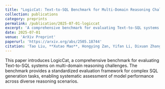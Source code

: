 ```yaml
---
title: "LogicCat: Text-to-SQL Benchmark for Multi-Domain Reasoning Challenges"
collection: publications
category: preprints
permalink: /publication/2025-07-01-logiccat
excerpt: 'A comprehensive benchmark for evaluating Text-to-SQL systems on multi-domain reasoning challenges.'
date: 2025-07-01
venue: 'ArXiv Preprint'
paperurl: 'https://arxiv.org/abs/2505.18744'
citation: 'Tao Liu, **Xutao Mao**, Hongying Zan, Yifan Li, Dixuan Zhang, Lulu Kong, Haixin Liu, Jiaming Hou, Aoze Zheng, Rui Li, Yiming Qiao, Zewei Luo, Qi Wang, Zhiqiang Zhang, Jiaxi Li, Supeng Liu, Kunli Zhang, Min Peng (2025). &quot;LogicCat: Text-to-SQL Benchmark for Multi-Domain Reasoning Challenges.&quot; <i>ArXiv Preprint</i>.'
---
```

This paper introduces LogicCat, a comprehensive benchmark for evaluating Text-to-SQL systems on multi-domain reasoning challenges. The benchmark provides a standardized evaluation framework for complex SQL generation tasks, enabling systematic assessment of model performance across diverse reasoning scenarios. 